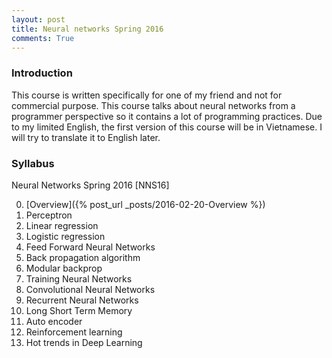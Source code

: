 ```yaml
---
layout: post
title: Neural networks Spring 2016
comments: True
---
```


### Introduction
This course is written specifically for one of my friend and not for commercial purpose. 
This course talks about neural networks from a programmer perspective so it contains a lot of programming practices. 
Due to my limited English, the first version of this course will be in Vietnamese. I will try to translate it to English later.

### Syllabus 
Neural Networks Spring 2016 \[NNS16\]

00. [Overview]({% post_url _posts/2016-02-20-Overview %})
01. Perceptron 
02. Linear regression
03. Logistic regression
04. Feed Forward Neural Networks
05. Back propagation algorithm
06. Modular backprop
07. Training Neural Networks
08. Convolutional Neural Networks
09. Recurrent Neural Networks
10. Long Short Term Memory
12. Auto encoder
13. Reinforcement learning 
14. Hot trends in Deep Learning
